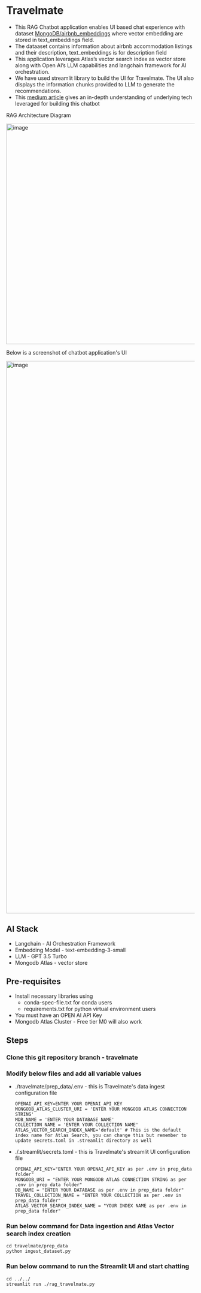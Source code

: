 # Travelmate
- This RAG Chatbot application enables UI based chat experience with dataset [MongoDB/airbnb_embeddings](https://huggingface.co/datasets/MongoDB/airbnb_embeddings) where vector embedding are stored in text_embeddings field. 
- The dataaset contains information about airbnb accommodation listings and their description, text_embeddings is for description field
- This application leverages Atlas’s vector search index as vector store along with Open AI’s LLM capabilities and langchain framework for AI orchestration. 
- We have used streamlit library to build the UI for Travelmate. The UI also displays the information chunks provided to LLM to generate the recommendations.
- This [medium article](https://medium.com/p/8e7636207921)  gives an in-depth understanding of underlying tech leveraged for building this chatbot

RAG Architecture Diagram

<img width="588" alt="image" src="https://github.com/user-attachments/assets/02fd8ce3-6003-4431-86e2-702b354a767f">


Below is a screenshot of chatbot application's UI 

<img width="1473" alt="image" src="https://github.com/user-attachments/assets/28f11ef8-e2e0-46e4-a37b-6ec7048a567b">

## AI Stack
- Langchain - AI Orchestration Framework
- Embedding Model - text-embedding-3-small
- LLM - GPT 3.5 Turbo
- Mongodb Atlas - vector store



## Pre-requisites
- Install necessary libraries using 
   - conda-spec-file.txt for conda users
   - requirements.txt for python virtual environment users
- You must have an OPEN AI API Key
- Mongodb Atlas Cluster - Free tier M0 will also work

## Steps

### Clone this git repository branch - travelmate

### Modify below files and add all variable values
- ./travelmate/prep_data/.env - this is Travelmate's data ingest configuration file

   ```
   OPENAI_API_KEY=ENTER YOUR OPENAI_API_KEY
   MONGODB_ATLAS_CLUSTER_URI = 'ENTER YOUR MONGODB ATLAS CONNECTION STRING'
   MDB_NAME = 'ENTER YOUR DATABASE NAME'
   COLLECTION_NAME = 'ENTER YOUR COLLECTION NAME'
   ATLAS_VECTOR_SEARCH_INDEX_NAME='default' # This is the default index name for Atlas Search, you can change this but remember to update secrets.toml in .streamlit directory as well
   ```
- ./.streamlit/secrets.toml - this is Travelmate's streamlit UI configuration file

   ```
   OPENAI_API_KEY="ENTER YOUR OPENAI_API_KEY as per .env in prep_data folder"
   MONGODB_URI = "ENTER YOUR MONGODB ATLAS CONNECTION STRING as per .env in prep_data folder"
   DB_NAME = "ENTER YOUR DATABASE as per .env in prep_data folder"
   TRAVEL_COLLECTION_NAME = "ENTER YOUR COLLECTION as per .env in prep_data folder"
   ATLAS_VECTOR_SEARCH_INDEX_NAME = "YOUR INDEX NAME as per .env in prep_data folder"
   ```

### Run below command for Data ingestion and Atlas Vector search index creation
   
   ```
   cd travelmate/prep_data
   python ingest_dataset.py
   ```

### Run below command to run the Streamlit UI and start chatting
```
cd ../../
streamlit run ./rag_travelmate.py
```


